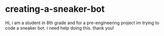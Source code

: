 # creating-a-sneaker-bot
Hi, i am a student in 8th grade and for a pre-engineering project im trying to code a sneaker bot. i need help doing this. thank you!
